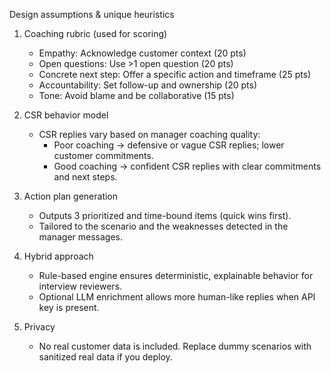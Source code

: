 Design assumptions & unique heuristics

1. Coaching rubric (used for scoring)
   - Empathy: Acknowledge customer context (20 pts)
   - Open questions: Use >1 open question (20 pts)
   - Concrete next step: Offer a specific action and timeframe (25 pts)
   - Accountability: Set follow-up and ownership (20 pts)
   - Tone: Avoid blame and be collaborative (15 pts)

2. CSR behavior model
   - CSR replies vary based on manager coaching quality:
     - Poor coaching -> defensive or vague CSR replies; lower customer commitments.
     - Good coaching -> confident CSR replies with clear commitments and next steps.

3. Action plan generation
   - Outputs 3 prioritized and time-bound items (quick wins first).
   - Tailored to the scenario and the weaknesses detected in the manager messages.

4. Hybrid approach
   - Rule-based engine ensures deterministic, explainable behavior for interview reviewers.
   - Optional LLM enrichment allows more human-like replies when API key is present.

5. Privacy
   - No real customer data is included. Replace dummy scenarios with sanitized real data if you deploy.

